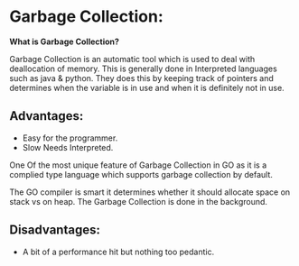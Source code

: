 # Garbage Collection:

**What is Garbage Collection?**

Garbage Collection is an automatic tool which is used to deal with
deallocation of memory. This is generally done in Interpreted
languages such as java & python. They does this by keeping track of
pointers and determines when the variable is in use and when it is
definitely not in use.

## Advantages:

* Easy for the programmer.
* Slow Needs Interpreted.

One Of the most unique feature of Garbage Collection in GO as it is a
complied type language which supports garbage collection by default.

The GO compiler is smart it determines whether it should allocate
space on stack vs on heap. The Garbage Collection is done in the
background.

## Disadvantages:

* A bit of a performance hit but nothing too pedantic.
